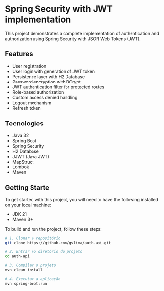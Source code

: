 # Spring Security with JWT implementation
This project demonstrates a complete implementation of authentication and authorization using Spring Security with JSON Web Tokens (JWT).

## Features
- User registration
- User login with generation of JWT token
- Persistence layer with H2 Database
- Password encryption with BCrypt
- JWT authentication filter for protected routes
- Role-based authorization
- Custom access denied handling
- Logout mechanism
- Refresh token

## Tecnologies
- Java 32
- Spring Boot
- Spring Security
- H2 Database
- JJWT (Java JWT)
- MapStruct
- Lombok
- Maven

## Getting Starte
To get started with this project, you will need to have the following installed on your local machine:

- JDK 21
- Maven 3+

To build and run the project, follow these steps:

```bash
# 1. Clonar o repositório
git clone https://github.com/gvlima/auth-api.git

# 2. Entrar no diretório do projeto
cd auth-api

# 3. Compilar o projeto
mvn clean install

# 4. Executar a aplicação
mvn spring-boot:run
```


